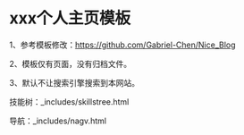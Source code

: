 # xxx个人主页模板

1、参考模板修改：https://github.com/Gabriel-Chen/Nice_Blog 

2、模板仅有页面，没有归档文件。

3、默认不让搜索引擎搜索到本网站。

技能树：_includes/skillstree.html

导航：_includes/nagv.html
